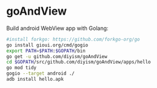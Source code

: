 # goAndView

Build android WebView app with Golang:

```bash
#install forkgo: https://github.com/forkgo-org/go
go install gioui.org/cmd/gogio
export PATH=$PATH:$GOPATH/bin
go get -u github.com/diyism/goAndView
cd $GOPATH/src/github.com/diyism/goAndView/apps/hello
go mod tidy
gogio --target android ./
adb install hello.apk
```
